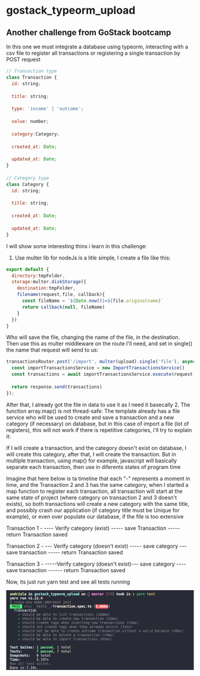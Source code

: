 # gostack_typeorm_upload

## Another challenge from GoStack bootcamp

In this one we must integrate a database using typeorm, interacting with a csv file to register all transactions or registering a single transaction by POST request

```javascript 
// Transaction type
class Transaction {
  id: string;

  title: string;

  type: 'income' | 'outcome';

  value: number;

  category:Category;

  created_at: Date;

  updated_at: Date;
}

// Category type
class Category {
  id: string;

  title: string;

  created_at: Date;

  updated_at: Date;
}
```

I will show some interesting thins i learn in this challenge:

1. Use multer lib for nodeJs is a litle simple, I create a file like this:

```javascript
export default {
  directory:tmpFolder,
  storage:multer.diskStorage({
    destination:tmpFolder,
    filename(request,file, callback){
      const fileName = `${Date.now()}=${file.originalname}`
      return callback(null, fileName)
    }
  })
}
```
Who will save the file, changing the name of the file, in the destination.
Then use this as multer middleware on the route I'll need, and set in single() the name that request will send to us:

```javascript
transactionsRouter.post('/import', multer(upload).single('file'), async (request, response) => {
  const importTransactionsService = new ImportTransactionsService()
  const transactions = await importTransactionsService.execute(request.file.path)

  return response.send(transactions)
});
```
After that, I already got the file in data to use it as I need it
basecally
2. The function array.map() is not thread-safe:
The template already has a file service who will be used to create and save a transaction and a new category (if necessary) on database, but in this case of import a file (lot of registers), this will not work if there is repetitive categories, i'll try to explain it:

If I will create a transaction, and the category doesn't exist on database, I will create this category, after that, I will create the transaction.
But in multiple transaction, using map() for example, javascript will basically separate each transaction, then use in diferents states of program time

Imagine that here below is ta timeline that each "-" represents a moment in time, and the Transaction 2 and 3 has the same category, when I started a map function to register each transaction, all transaction will start at the same state of project (where category on transaction 2 and 3 doesn't exists), so both transactions will create a new category with the same title, and possibly crash our application (if category title must be Unique for example), or even over populate our database, if the file is too extensive

Transaction 1 - ---- Verify category (exist) ----- save Transaction ----- return Transaction saved


Transaction 2 - --- Verify category (doesn't exist) ----- save category --- save transaction ----- return Transaction saved


Transaction 3 - -----Verify category (doesn't exist)--- save category ---- save transaction ------ return Transaction saved

Now, its just run yarn test and see all tests running

![](/readmeAssets/testsLog.png)
